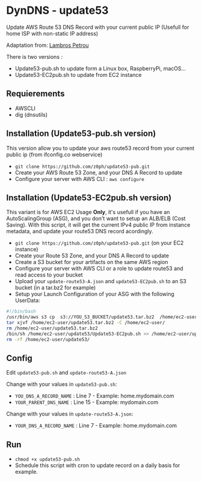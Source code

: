 # DynDNS - update53 

Update AWS Route 53 DNS Record with your current public IP (Usefull for home ISP with non-static IP address)

Adaptation from: [Lambros Petrou](https://www.lambrospetrou.com/articles/aws-update-route53-recordset-diy-load-balancer/)

There is two versions : 
- Update53-pub.sh to update form a Linux box, RaspberryPi, macOS...
- Update53-EC2pub.sh to update from EC2 instance

## Requierements

- AWSCLI
- dig (dnsutils)

## Installation (Update53-pub.sh version)

This version allow you to update your aws route53 record from your current public ip (from ifconfig.co webservice)

- `git clone https://github.com/z0ph/update53-pub.git`
- Create your AWS Route 53 Zone, and your DNS A Record to update
- Configure your server with AWS CLI : `aws configure`

## Installation (Update53-EC2pub.sh version)

This variant is for AWS EC2 Usage **Only**, it's usefull if you have an AutoScalingGroup (ASG), and you don't want to setup an ALB/ELB (Cost Saving).
With this script, it will get the current IPv4 public IP from instance metadata, and update your route53 DNS record acordingly.

- `git clone https://github.com/z0ph/update53-pub.git` (on your EC2 instance)
- Create your Route 53 Zone, and your DNS A Record to update
- Create a S3 bucket for your artifacts on the same AWS region
- Configure your server with AWS CLI or a role to update route53 and read access to your bucket
- Upload your `update-route53-A.json` and `update53-EC2pub.sh` to an S3 bucket (in a tar.bz2 for example)
- Setup your Launch Configuration of your ASG with the following UserData:

``` bash
#!/bin/bash
/usr/bin/aws s3 cp  s3://YOU_S3_BUCKET/update53.tar.bz2  /home/ec2-user/
tar xjvf /home/ec2-user/update53.tar.bz2 -C /home/ec2-user/
rm /home/ec2-user/update53.tar.bz2
/bin/sh /home/ec2-user/update53/Update53-EC2pub.sh >> /home/ec2-user/update53.log
rm -rf /home/ec2-user/update53/
```

## Config

Edit `update53-pub.sh` and `update-route53-A.json`

Change with your values in `update53-pub.sh`: 

- `YOU_DNS_A_RECORD_NAME` : Line 7 - Example: home.mydomain.com
- `YOUR_PARENT_DNS_NAME` : Line 15 - Example: mydomain.com

Change with your values in `update-route53-A.json`:

- `YOUR_DNS_A_RECORD_NAME` : Line 7 - Example: home.mydomain.com

## Run

- `chmod +x update53-pub.sh`
- Schedule this script with cron to update record on a daily basis for example.